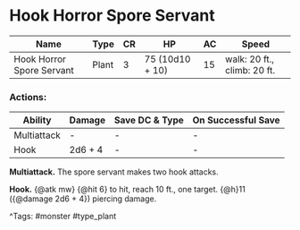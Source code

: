 # Hook Horror Spore Servant

| Name | Type | CR | HP | AC | Speed |
|------|------|----|----|----|-------|
| Hook Horror Spore Servant | Plant | 3 | 75 (10d10 + 10) | 15 | walk: 20 ft., climb: 20 ft. |

### Actions:

| Ability | Damage | Save DC & Type | On Successful Save |
|---------|--------|----------------|--------------------|
| Multiattack | - | - | - |
| Hook | 2d6 + 4 | - | - |


**Multiattack.** The spore servant makes two hook attacks.

**Hook.** {@atk mw} {@hit 6} to hit, reach 10 ft., one target. {@h}11 ({@damage 2d6 + 4}) piercing damage.

^Tags: #monster #type_plant